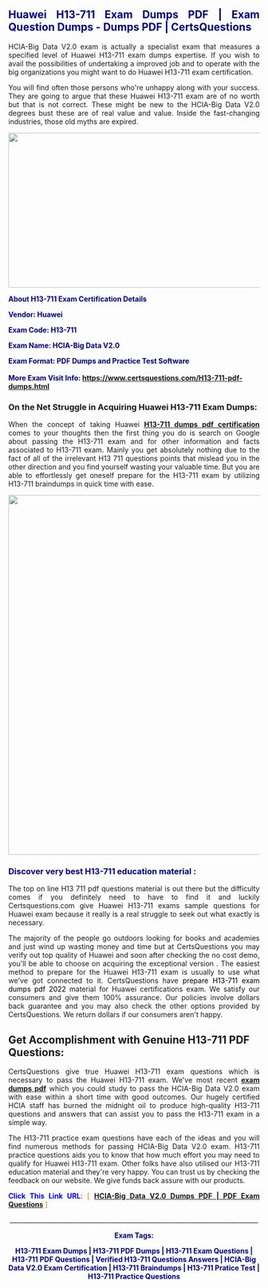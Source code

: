<h2 style="text-align: justify;"><span style="color: #000080;">Huawei H13-711 Exam Dumps PDF | Exam Question Dumps - Dumps PDF | CertsQuestions</span></h2>
<p style="text-align: justify;">HCIA-Big Data V2.0 exam is actually a specialist exam that measures a specified level of Huawei  H13-711 exam dumps expertise. If you wish to avail the possibilities of undertaking a improved job and to operate with the big organizations you might want to do Huawei H13-711 exam certification.</p>
<p style="text-align: justify;">You will find often those persons who're unhappy along with your success. They are going to argue that these Huawei  H13-711 exam are of no worth but that is not correct. These might be new to the HCIA-Big Data V2.0 degrees bust these are of real value and value. Inside the fast-changing industries, those old myths are expired.</p>
<p><img style="display: block; margin-left: auto; margin-right: auto;" src="https://i.imgur.com/eaP4ae9.png" width="840" height="310" /></p>
<p><span style="color: #000080;"><strong>About H13-711 Exam Certification Details</strong></span></p>
<p><span style="color: #000080;"><strong>Vendor: Huawei<br /></strong></span></p>
<p><span style="color: #000080;"><strong>Exam Code: H13-711</strong></span></p>
<p><span style="color: #000080;"><strong>Exam Name: HCIA-Big Data V2.0</strong></span></p>
<p><span style="color: #000080;"><strong>Exam Format: PDF Dumps and Practice Test Software<br /><br />More Exam Visit Info: <span style="color: #ff6600;"><a href="https://www.certsquestions.com/H13-711-pdf-dumps.html">https://www.certsquestions.com/H13-711-pdf-dumps.html</a></span></strong></span></p>
<h3>On the Net Struggle in Acquiring Huawei H13-711 Exam Dumps:</h3>
<p style="text-align: justify;">When the concept of taking Huawei <a href="https://www.certsquestions.com/H13-711-pdf-dumps.html"><strong> H13-711 dumps pdf certification</strong></a> comes to your thoughts then the first thing you do is search on Google about passing the H13-711 exam and for other information and facts associated to H13-711 exam. Mainly you get absolutely nothing due to the fact of all of the irrelevant H13 711 questions points that mislead you in the other direction and you find yourself wasting your valuable time. But you are able to effortlessly get oneself prepare for the H13-711 exam by utilizing H13-711 braindumps in quick time with ease.</p>
<p><a href="https://www.certsquestions.com/H13-711-pdf-dumps.html"><img style="display: block; margin-left: auto; margin-right: auto;" src="https://i.imgur.com/pxhoKQ2.png" width="720" /></a></p>
<h3><span style="color: #000080;">Discover very best  H13-711 education material :</span></h3>
<p style="text-align: justify;">The top on line H13 711 pdf questions material is out there but the difficulty comes if you definitely need to have to find it and luckily Certsquestions.com give Huawei H13-711 exams sample questions for Huawei  exam because it really is a real struggle to seek out what exactly is necessary.</p>
<p style="text-align: justify;">The majority of the people go outdoors looking for books and academies and just wind up wasting money and time but at CertsQuestions you may verify out top quality of Huawei  and soon after checking the no cost demo, you'll be able to choose on acquiring the exceptional version . The easiest method to prepare for the Huawei H13-711 exam is usually to use what we've got connected to it. CertsQuestions have <span style="color: #000000;">prepare H13-711 exam dumps pdf 2022</span> material for Huawei certifications exam. We satisfy our consumers and give them 100% assurance. Our policies involve dollars back guarantee and you may also check the other options provided by CertsQuestions. We return dollars if our consumers aren't happy.</p>
<h2>Get Accomplishment with Genuine H13-711 PDF Questions:</h2>
<p style="text-align: justify;">CertsQuestions give true Huawei H13-711 exam questions which is necessary to pass the Huawei  H13-711 exam. We've most recent<strong>&nbsp;<a href="https://www.certsquestions.com/">exam dumps pdf</a></strong>&nbsp;which you could study to pass the HCIA-Big Data V2.0 exam with ease within a short time with good outcomes. Our hugely certified HCIA staff has burned the midnight oil to produce high-quality H13-711 questions and answers that can assist you to pass the H13-711 exam in a simple way.</p>
<p style="text-align: justify;">The H13-711 practice exam questions have each of the ideas and you will find numerous methods for passing HCIA-Big Data V2.0 exam. H13-711 practice questions aids you to know that how much effort you may need to qualify for Huawei  H13-711 exam. Other folks have also utilised our H13-711 education material and they're very happy. You can trust us by checking the feedback on our website. We give funds back assure with our products.</p>
<p style="text-align: justify;"><span style="color: #0000ff;"><strong>Click This Link URL</strong>:</span> <span style="color: #ff6600;">[ <strong><a href="https://www.certsquestions.com/hcia-certification.html">HCIA-Big Data V2.0 Dumps PDF | PDF Exam Questions</a></strong> ]</span></p>
<p style="text-align: center;">______________________________________________________________________________</p>
<p style="text-align: center;"><span style="color: #000080;"><strong>Exam Tags:</strong></span></p>
<p style="text-align: center;"><span style="color: #000080;"><strong>H13-711 Exam Dumps | H13-711 PDF Dumps | H13-711 Exam Questions | H13-711 PDF Questions | Verified H13-711 Questions Answers | HCIA-Big Data V2.0 Exam Certification | H13-711 Braindumps | H13-711 Pratice Test | H13-711 Practice Questions</strong></span></p>
